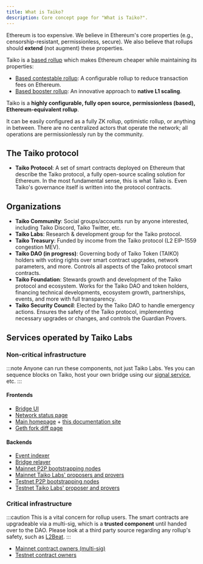 ```yaml
---
title: What is Taiko?
description: Core concept page for "What is Taiko?".
---
```


Ethereum is too expensive. We believe in Ethereum's core properties (e.g., censorship-resistant, permissionless, secure). We also believe that rollups should **extend** (not augment) these properties.

Taiko is a [based rollup](/core-concepts/based-rollup) which makes Ethereum cheaper while maintaining its properties:

- [Based contestable rollup](/core-concepts/contestable-rollup): A configurable rollup to reduce transaction fees on Ethereum.
- [Based booster rollup](/core-concepts/booster-rollups): An innovative approach to **native L1 scaling**.

Taiko is a **highly configurable, fully open source, permissionless (based), Ethereum-equivalent rollup**.

It can be easily configured as a fully ZK rollup, optimistic rollup, or anything in between. There are no centralized actors that operate the network; all operations are permissionlessly run by the community.

## The Taiko protocol

- **Taiko Protocol**: A set of smart contracts deployed on Ethereum that describe the Taiko protocol, a fully open-source scaling solution for Ethereum. In the most fundamental sense, this is what Taiko is. Even Taiko's governance itself is written into the protocol contracts.

## Organizations

- **Taiko Community**: Social groups/accounts run by anyone interested, including Taiko Discord, Taiko Twitter, etc.
- **Taiko Labs**: Research & development group for the Taiko protocol.
- **Taiko Treasury**: Funded by income from the Taiko protocol (L2 EIP-1559 congestion MEV).
- **Taiko DAO (in progress)**: Governing body of Taiko Token (TAIKO) holders with voting rights over smart contract upgrades, network parameters, and more. Controls all aspects of the Taiko protocol smart contracts.
- **Taiko Foundation**: Stewards growth and development of the Taiko protocol and ecosystem. Works for the Taiko DAO and token holders, financing technical developments, ecosystem growth, partnerships, events, and more with full transparency.
- **Taiko Security Council**: Elected by the Taiko DAO to handle emergency actions. Ensures the safety of the Taiko protocol, implementing necessary upgrades or changes, and controls the Guardian Provers.

## Services operated by Taiko Labs

### Non-critical infrastructure

:::note
Anyone can run these components, not just Taiko Labs. Yes you can sequence blocks on Taiko, host your own bridge using our [signal service](/taiko-protocol/bridging#the-signal-service), etc.
:::

#### Frontends

- [Bridge UI](https://bridge.taiko.xyz)
- [Network status page](https://status.taiko.xyz)
- [Main homepage](https://taiko.xyz) + [this documentation site](https://docs.taiko.xyz)
- [Geth fork diff page](https://geth.taiko.xyz)

#### Backends

- [Event indexer](/api-reference/event-indexer)
- [Bridge relayer](/api-reference/bridge-relayer)
- [Mainnet P2P bootstrapping nodes](/network-reference/mainnet-addresses#taiko-labs-bootnode-addresses)
- [Mainnet Taiko Labs' proposers and provers](/network-reference/mainnet-addresses)
- [Testnet P2P bootstrapping nodes](/network-reference/testnet-addresses#taiko-labs-bootnode-addresses)
- [Testnet Taiko Labs' proposer and provers](/network-reference/testnet-addresses)

### Critical infrastructure

:::caution
This is a vital concern for rollup users. The smart contracts are upgradeable via a multi-sig, which is a **trusted component** until handed over to the DAO. Please look at a third party source regarding any rollup's safety, such as [L2Beat](https://l2beat.com/scaling/projects/taiko).
:::

- [Mainnet contract owners (multi-sig)](/network-reference/mainnet-addresses#contract-owners)
- [Testnet contract owners](/network-reference/testnet-addresses#contract-owners)
